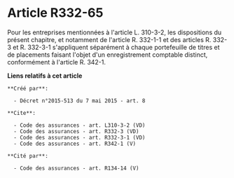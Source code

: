 # Article R332-65

Pour les entreprises mentionnées à l'article L. 310-3-2, les dispositions du présent chapitre, et notamment de l'article R.
332-1-1 et des articles R. 332-3 et R. 332-3-1 s'appliquent séparément à chaque portefeuille de titres et de placements
faisant l'objet d'un enregistrement comptable distinct, conformément à l'article R. 342-1.

**Liens relatifs à cet article**

	**Créé par**:

	  - Décret n°2015-513 du 7 mai 2015 - art. 8

	**Cite**:

	  - Code des assurances - art. L310-3-2 (VD)
	  - Code des assurances - art. R332-3 (VD)
	  - Code des assurances - art. R332-3-1 (VD)
	  - Code des assurances - art. R342-1 (V)

	**Cité par**:

	  - Code des assurances - art. R134-14 (V)
